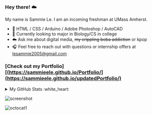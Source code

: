 ### Hey there! :cloud:
My name is Sammie Le. I am an incoming freshman at UMass Amherst.
* :8ball: HTML / CSS / Arduino / Adobe Photoshop / AutoCAD
* :rice_ball: Currently looking to major in Biology/CS in college
* :cloud: Ask me about digital media, ~~my crippling boba addiction~~ or kpop
* :headphones: Feel free to reach out with questions or internship offers at lesammie2005@gmail.com

### [Check out my Portfolio][(https://sammieele.github.io/Portfolio/](https://sammieele.github.io/updatedPortfolio/)
<details>
<summary>My GitHub Stats :white_heart:</summary>

![sammieele's Top Languages](https://github-readme-stats.vercel.app/api/top-langs/?username=sammieele&theme=graywhite&show_icons=true&hide_border=true&layout=compact)
<br>
![sammieele's Stats](https://github-readme-stats.vercel.app/api?username=sammieele&theme=graywhite&show_icons=true&hide_border=true&count_private=true)
</details>

![screenshot](https://github.com/sammieele/sammieele/assets/155572963/9d2999af-d443-4187-a82d-e39c38eb60f9)

![octocat1](https://github.com/sammieele/sammieele/assets/155572963/a77045af-e9a0-4368-b6c7-26800aa98d45)
